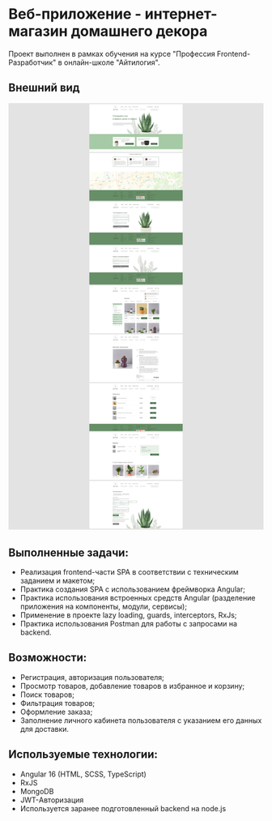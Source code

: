 # Веб-приложение - интернет-магазин домашнего декора

Проект выполнен в рамках обучения на курсе "Профессия Frontend-Разработчик" в онлайн-школе "Айтилогия".

## Внешний вид

![project-screen](project-image.jpg)

## Выполненные задачи:
- Реализация frontend-части SPA в соответствии с техническим заданием и макетом;
- Практика создания SPA с использованием фреймворка Angular;
- Практика использования встроенных средств Angular (разделение приложения на компоненты, модули, сервисы);
- Применение в проекте lazy loading, guards, interceptors, RxJs;
- Практика использования Postman для работы с запросами на backend.

## Возможности:
* Регистрация, авторизация пользователя;
* Просмотр товаров, добавление товаров в избранное и корзину;
* Поиск товаров;
* Фильтрация товаров;
* Оформление заказа;
* Заполнение личного кабинета пользователя с указанием его данных для доставки.

## Используемые технологии:
* Angular 16 (HTML, SCSS, TypeScript)
* RxJS
* MongoDB
* JWT-Авторизация
* Используется заранее подготовленный backend на node.js